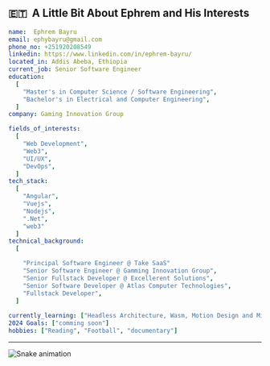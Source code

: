 <h2> 🇪🇹 &nbsp;A Little Bit About Ephrem and His Interests</h2>

```yaml
name:  Ephrem Bayru
email: ephybayru@gmail.com
phone_no: +251920208549
linkedin: https://www.linkedin.com/in/ephrem-bayru/
located_in: Addis Abeba, Ethiopia
current_job: Senior Software Engineer
education:
  [
    "Master's in Computer Science / Software Engineering",
    "Bachelor's in Electrical and Computer Engineering",
  ]
company: Gaming Innovation Group

fields_of_interests:
  [
    "Web Development",
    "Web3",
    "UI/UX",
    "DevOps",
  ]
tech_stack:
  [
    "Angular",
    "Vuejs",
    "Nodejs",
    ".Net",
    "web3"
  ]
technical_background:
  [

    "Principal Software Engineer @ Take SaaS"
    "Senior Software Engineer @ Gamming Innovation Group",
    "Senior Fullstack Developer @ Excellerent Solutions",
    "Senior Software Developer @ Atlas Computer Technologies",
    "Fullstack Developer",
  ]
  
currently_learning: ["Headless Architecture, Wasm, Motion Design and Microinteractions"]
2024 Goals: ["comming soon"]
hobbies: ["Reading", "Football", "documentary"]
```
  
---  

![Snake animation](https://github.com/ephy-bayru/snake-game/blob/output/dist/github-contribution-grid-snake.svg)
